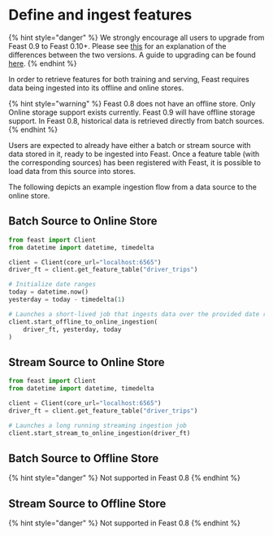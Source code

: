 # Define and ingest features

{% hint style="danger" %}
We strongly encourage all users to upgrade from Feast 0.9 to Feast 0.10+. Please see [this](https://docs.feast.dev/v/master/project/feast-0.9-vs-feast-0.10+) for an explanation of the differences between the two versions. A guide to upgrading can be found [here](https://docs.google.com/document/d/1AOsr_baczuARjCpmZgVd8mCqTF4AZ49OEyU4Cn-uTT0/edit#heading=h.9gb2523q4jlh). 
{% endhint %}

In order to retrieve features for both training and serving, Feast requires data being ingested into its offline and online stores.

{% hint style="warning" %}
Feast 0.8 does not have an offline store. Only Online storage support exists currently. Feast 0.9 will have offline storage support. In Feast 0.8, historical data is retrieved directly from batch sources.
{% endhint %}

Users are expected to already have either a batch or stream source with data stored in it, ready to be ingested into Feast. Once a feature table \(with the corresponding sources\) has been registered with Feast, it is possible to load data from this source into stores.

The following depicts an example ingestion flow from a data source to the online store.

## Batch Source to Online Store

```python
from feast import Client
from datetime import datetime, timedelta

client = Client(core_url="localhost:6565")
driver_ft = client.get_feature_table("driver_trips")

# Initialize date ranges
today = datetime.now()
yesterday = today - timedelta(1)

# Launches a short-lived job that ingests data over the provided date range.
client.start_offline_to_online_ingestion(
    driver_ft, yesterday, today
)
```

## Stream Source to Online Store

```python
from feast import Client
from datetime import datetime, timedelta

client = Client(core_url="localhost:6565")
driver_ft = client.get_feature_table("driver_trips")

# Launches a long running streaming ingestion job
client.start_stream_to_online_ingestion(driver_ft)
```

## Batch Source to Offline Store

{% hint style="danger" %}
Not supported in Feast 0.8
{% endhint %}

## Stream Source to Offline Store

{% hint style="danger" %}
Not supported in Feast 0.8
{% endhint %}

